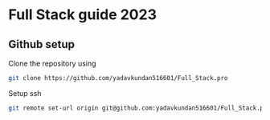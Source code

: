 # Full Stack guide 2023

## Github setup

Clone the repository using

```bash
git clone https://github.com/yadavkundan516601/Full_Stack.pro
```

Setup ssh

```bash
git remote set-url origin git@github.com:yadavkundan516601/Full_Stack.pro.git
```
